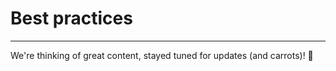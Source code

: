 # Best practices

---
We're thinking of great content, stayed tuned for updates (and carrots)! :rabbit:







